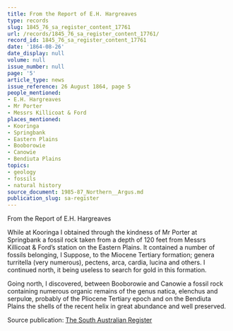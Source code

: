 ```yaml
---
title: From the Report of E.H. Hargreaves
type: records
slug: 1845_76_sa_register_content_17761
url: /records/1845_76_sa_register_content_17761/
record_id: 1845_76_sa_register_content_17761
date: '1864-08-26'
date_display: null
volume: null
issue_number: null
page: '5'
article_type: news
issue_reference: 26 August 1864, page 5
people_mentioned:
- E.H. Hargreaves
- Mr Porter
- Messrs Killicoat & Ford
places_mentioned:
- Kooringa
- Springbank
- Eastern Plains
- Booborowie
- Canowie
- Bendiuta Plains
topics:
- geology
- fossils
- natural history
source_document: 1985-87_Northern__Argus.md
publication_slug: sa-register
---
```


From the Report of E.H. Hargreaves

While at Kooringa I obtained through the kindness of Mr Porter at Springbank a fossil rock taken from a depth of 120 feet from Messrs Killicoat & Ford’s station on the Eastern Plains.  It contained a number of fossils belonging, I Suppose, to the Miocene Tertiary formation; genera turritella (very numerous), pectens, arca, cardia, lucina and others.  I continued north, it being useless to search for gold in this formation.

Going north, I discovered, between Booborowie and Canowie a fossil rock containing numerous organic remains of the genus natica, elenchus and serpulœ, probably of the Pliocene Tertiary epoch and on the Bendiuta Plains the shells of the recent helix in great abundance and well preserved.

Source publication: [The South Australian Register](/publications/sa-register/)
